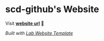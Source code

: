 
# scd-github's Website

Visit **[website url](#)** 🚀

_Built with [Lab Website Template](https://greene-lab.gitbook.io/lab-website-template-docs)_

